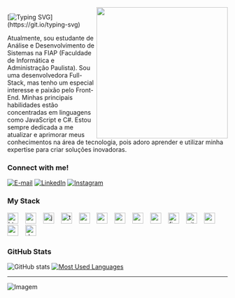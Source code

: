 
<img align="right" alt="" height="300px" src="./me.png">

[![Typing SVG](https://readme-typing-svg.demolab.com?font=Fira+Code&weight=600&size=25&pause=1000&color=02733E&random=false&width=435&height=40&lines=Ol%C3%A1%2C+eu+sou+a+Vit%C3%B3ria!)](https://git.io/typing-svg)



<p align="left">Atualmente, sou estudante de Análise e Desenvolvimento de Sistemas na FIAP (Faculdade de Informática e Administração Paulista). Sou uma desenvolvedora Full-Stack, mas tenho um especial interesse e paixão pelo Front-End. Minhas principais habilidades estão concentradas em linguagens como JavaScript e C#. Estou sempre dedicada a me atualizar e aprimorar meus conhecimentos na área de tecnologia, pois adoro aprender e utilizar minha expertise para criar soluções inovadoras.


<h3 align="left">Connect with me!</h3>

[![E-mail](https://img.shields.io/badge/-Email-000?style=for-the-badge&logo=microsoft-outlook&logoColor=02733E&color:FFF)](mailto:contato.silvavitoria@hotmail.com)
[![LinkedIn](https://img.shields.io/badge/-LinkedIn-000?style=for-the-badge&logo=linkedin&logoColor=02733E&color:FFF)](https://www.linkedin.com/in/vit%C3%B3ria-grazielle-da-silva-b8a84826b/)
[![Instagram](https://img.shields.io/badge/-Instagram-000?style=for-the-badge&logo=instagram&logoColor=02733E&color:FFF)](https://www.instagram.com/vt5ria/)

<h3 align="left">My Stack</h3>

<div align="left">
  <img src="https://cdn.jsdelivr.net/gh/devicons/devicon/icons/html5/html5-original.svg" height="25" alt="html5 logo"  />
  <img width="8" />
  <img src="https://cdn.jsdelivr.net/gh/devicons/devicon/icons/css3/css3-original.svg" height="25" alt="css3 logo"  />
  <img width="8" />
  <img src="https://cdn.jsdelivr.net/gh/devicons/devicon/icons/javascript/javascript-plain.svg" height="25" alt="javascript logo"  />
  <img width="8" />
  <img src="https://cdn.jsdelivr.net/gh/devicons/devicon/icons/typescript/typescript-original.svg" height="25" alt="typescript logo"  />
  <img width="8" />
  <img src="https://cdn.jsdelivr.net/gh/devicons/devicon/icons/react/react-original.svg" height="25" alt="react logo"  />
  <img width="8" />
  <img src="https://cdn.jsdelivr.net/gh/devicons/devicon/icons/c/c-original.svg" height="25" alt="c logo"  />
  <img width="8" />
  <img src="https://cdn.jsdelivr.net/gh/devicons/devicon/icons/mysql/mysql-original.svg" height="25" alt="mysql logo"  />
  <img width="8" />
  <img src="https://cdn.jsdelivr.net/gh/devicons/devicon/icons/postgresql/postgresql-original.svg" height="25" alt="postgresql logo"  />
  <img width="8" />
  <img src="https://cdn.jsdelivr.net/gh/devicons/devicon/icons/sass/sass-original.svg" height="25" alt="sass logo"  />
  <img width="8" />
  <img src="https://cdn.jsdelivr.net/gh/devicons/devicon/icons/figma/figma-original.svg" height="25" alt="figma logo"  />
  <img width="8" />
  <img src="https://cdn.jsdelivr.net/gh/devicons/devicon/icons/git/git-original.svg" height="25" alt="git logo"  />
  <img width="8" />
  <img src="https://cdn.jsdelivr.net/gh/devicons/devicon/icons/angularjs/angularjs-original.svg" height="25" alt="angularjs logo"  />
  <img width="8" />
  <img src="https://cdn.jsdelivr.net/gh/devicons/devicon/icons/nodejs/nodejs-original.svg" height="25" alt="nodejs logo"  />
  <img width="8" />
  <img src="https://cdn.jsdelivr.net/gh/devicons/devicon/icons/dot-net/dot-net-original.svg" height="25" alt="dot-net logo"  />
</div>


<h3>GitHub Stats</h3>

![GitHub stats](https://github-readme-stats-git-masterrstaa-rickstaa.vercel.app/api?username=ivazie&hide_title=true&show_icons=true&include_all_commits=false&count_private=true&line_height=25&hide=issues&bg_color=000&title_color=02733E&text_color=02733E&border_radius=3&border_color=02733E&icon_color=#02733E&theme=jolly)
[![Most Used Languages](https://github-readme-stats-git-masterrstaa-rickstaa.vercel.app/api/top-langs/?username=ivazie&line_height=10&card_width=290&layout=compact&hide_title=false&count_private=true&langs_count=4&show_icons=true&title_color=02733E&hide=html,css&bg_color=000&text_color=02733E&border_radius=3&border_color=02733E&count_private=true)](https://github.com/ivazie/github-readme-stats)
<br>

---

<p align="left">
  <img align="center" src="https://github.com/VariableBee/VariableBee/assets/77739311/4e9f41af-6b57-49a7-b15a-74322e96b4d7" alt="Imagem">
</p>
